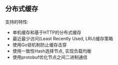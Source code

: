 ## 分布式缓存

支持的特性:
* 单机缓存和基于HTTP的分布式缓存
* 最近最少访问(Least Recently Used, LRU)缓存策略
* 使用Go锁机制防止缓存击穿
* 使用一致性Hash选择节点, 实现负载均衡
* 使用protobuf优化节点之间二进制通信